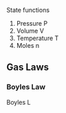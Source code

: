 State functions
1. Pressure P
2. Volume V
3. Temperature T
4. Moles n

## Gas Laws
### Boyles Law
Boyles L